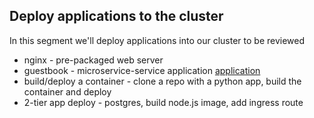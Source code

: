   
## Deploy applications to the cluster   
In this segment we'll deploy applications into our cluster to be reviewed
- nginx - pre-packaged web server 
- guestbook - microservice-service application [application](https://github.com/kubernetes/examples)
- build/deploy a container - clone a repo with a python app, build the container and deploy
- 2-tier app deploy - postgres, build node.js image, add ingress route

